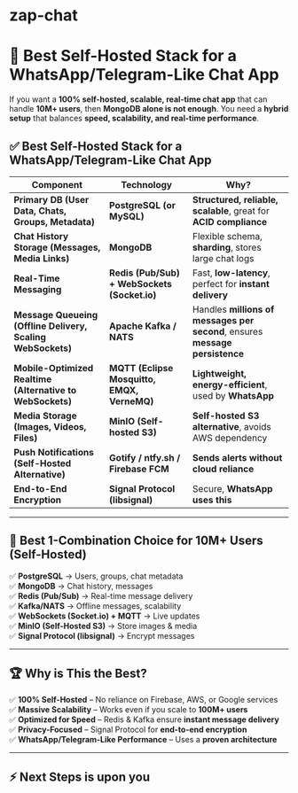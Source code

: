 # zap-chat
# 🚀 Best Self-Hosted Stack for a WhatsApp/Telegram-Like Chat App

If you want a **100% self-hosted, scalable, real-time chat app** that can handle **10M+ users**, then **MongoDB alone is not enough**. You need a **hybrid setup** that balances **speed, scalability, and real-time performance**.

## ✅ Best Self-Hosted Stack for a WhatsApp/Telegram-Like Chat App

| **Component**        | **Technology** | **Why?** |
|---------------------|--------------|---------|
| **Primary DB (User Data, Chats, Groups, Metadata)** | **PostgreSQL (or MySQL)** | **Structured, reliable, scalable**, great for **ACID compliance** |
| **Chat History Storage (Messages, Media Links)** | **MongoDB** | Flexible schema, **sharding**, stores large chat logs |
| **Real-Time Messaging** | **Redis (Pub/Sub) + WebSockets (Socket.io)** | Fast, **low-latency**, perfect for **instant delivery** |
| **Message Queueing (Offline Delivery, Scaling WebSockets)** | **Apache Kafka / NATS** | Handles **millions of messages per second**, ensures **message persistence** |
| **Mobile-Optimized Realtime (Alternative to WebSockets)** | **MQTT (Eclipse Mosquitto, EMQX, VerneMQ)** | **Lightweight, energy-efficient**, used by **WhatsApp** |
| **Media Storage (Images, Videos, Files)** | **MinIO (Self-hosted S3)** | **Self-hosted S3 alternative**, avoids AWS dependency |
| **Push Notifications (Self-Hosted Alternative)** | **Gotify / ntfy.sh / Firebase FCM** | **Sends alerts without cloud reliance** |
| **End-to-End Encryption** | **Signal Protocol (libsignal)** | Secure, **WhatsApp uses this** |

---

## 🚀 Best 1-Combination Choice for 10M+ Users (Self-Hosted)

✅ **PostgreSQL** → Users, groups, chat metadata  
✅ **MongoDB** → Chat history, messages  
✅ **Redis (Pub/Sub)** → Real-time message delivery  
✅ **Kafka/NATS** → Offline messages, scalability  
✅ **WebSockets (Socket.io) + MQTT** → Live updates  
✅ **MinIO (Self-Hosted S3)** → Store images & media  
✅ **Signal Protocol (libsignal)** → Encrypt messages  

---

## 🏆 Why is This the Best?

✅ **100% Self-Hosted** – No reliance on Firebase, AWS, or Google services  
✅ **Massive Scalability** – Works even if you scale to **100M+ users**  
✅ **Optimized for Speed** – Redis & Kafka ensure **instant message delivery**  
✅ **Privacy-Focused** – Signal Protocol for **end-to-end encryption**  
✅ **WhatsApp/Telegram-Like Performance** – Uses a **proven architecture**  

---

## ⚡ Next Steps is upon you
